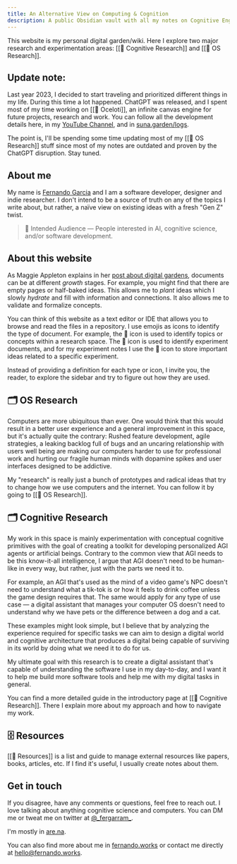```yaml
---
title: An Alternative View on Computing & Cognition
description: A public Obsidian vault with all my notes on Cognitive Engineering, OS Development and Design, and Complexity.
---
```


This website is my personal digital garden/wiki. Here I explore two major research and experimentation areas: [[📝 Cognitive Research]] and [[📝 OS Research]].

## Update note:

Last year 2023, I decided to start traveling and prioritized different things in my life. During this time a lot happened. ChatGPT was released, and I spent most of my time working on [[🧰 Oceloti]], an infinite canvas engine for future projects, research and work. You can follow all the development details here, in my [YouTube Channel](https://www.youtube.com/@fergarram/streams), and in [suna.garden/logs](https://www.suna.garden/logs/).

The point is, I'll be spending some time updating most of my [[📝 OS Research]] stuff since most of my notes are outdated and proven by the ChatGPT disruption. Stay tuned.

## About me

My name is [Fernando Garcia](https://fernando.works/) and I am a software developer, designer and indie researcher. I don't intend to be a source of truth on any of the topics I write about, but rather, a naïve view on existing ideas with a fresh "Gen Z" twist.

> 👥 Intended Audience — People interested in AI, cognitive science, and/or software development.

## About this website

As Maggie Appleton explains in her [post about digital gardens](https://maggieappleton.com/garden-history), documents can be at different _growth_ stages. For example, you might find that there are empty pages or half-baked ideas. This allows me to _plant_ ideas which I slowly _hydrate_ and fill with information and connections. It also allows me to validate and formalize concepts.

You can think of this website as a text editor or IDE that allows you to browse and read the files in a repository. I use emojis as icons to identify the type of document. For example, the 📝 icon is used to identify topics or concepts within a research space. The 🔬 icon is used to identify experiment documents, and for my experiment notes I use the 📎 icon to store important ideas related to a specific experiment. 

Instead of providing a definition for each type or icon, I invite you, the reader, to explore the sidebar and try to figure out how they are used.

## 🗂 OS Research

Computers are more ubiquitous than ever. One would think that this would result in a better user experience and a general improvement in this space, but it's actually quite the contrary: Rushed feature development, agile strategies, a leaking backlog full of bugs and an uncaring relationship with users well being are making our computers harder to use for professional work and hurting our fragile human minds with dopamine spikes and user interfaces designed to be addictive.

My "research" is really just a bunch of prototypes and radical ideas that try to change how we use computers and the internet. You can follow it by going to [[📝 OS Research]].

## 🗂 Cognitive Research

My work in this space is mainly experimentation with conceptual cognitive primitives with the goal of creating a toolkit for developing personalized AGI agents or artificial beings. Contrary to the common view that AGI needs to be this know-it-all intelligence, I argue that AGI doesn't need to be human-like in every way, but rather, just with the parts we need it to.

For example, an AGI that's used as the mind of a video game's NPC doesn't need to understand what a tik-tok is or how it feels to drink coffee unless the game design requires that. The same would apply for any type of use case — a digital assistant that manages your computer OS doesn't need to understand why we have pets or the difference between a dog and a cat.

These examples might look simple, but I believe that by analyzing the experience required for specific tasks we can aim to design a digital world and cognitive architecture that produces a digital being capable of surviving in its world by doing what we need it to do for us.

My ultimate goal with this research is to create a digital assistant that's capable of understanding the software I use in my day-to-day, and I want it to help me build more software tools and help me with my digital tasks in general.

You can find a more detailed guide in the introductory page at [[📝 Cognitive Research]]. There I explain more about my approach and how to navigate my work.


## 🗄 Resources

[[📝 Resources]] is a list and guide to manage external resources like papers, books, articles, etc. If I find it's useful, I usually create notes about them.

## Get in touch

If you disagree, have any comments or questions, feel free to reach out. I love talking about anything cognitive science and computers. You can DM me or tweat me on twitter at [@\_fergarram\_](https://twitter.com/_fergarram_).

I'm mostly in [are.na](https://are.na/fergarram).

You can also find more about me in [fernando.works](https://fernando.works/) or contact me directly at [hello@fernando.works](mailto:hello@fernando.works).